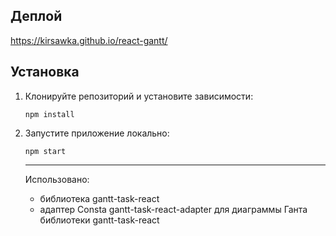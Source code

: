 ## Деплой

https://kirsawka.github.io/react-gantt/

## Установка

1. Клонируйте репозиторий и установите зависимости:

   `npm install`

2. Запустите приложение локально:

   `npm start`
   
   ----
   Использовано:
   - библиотека gantt-task-react
   - адаптер Consta gantt-task-react-adapter для диаграммы Ганта библиотеки gantt-task-react

